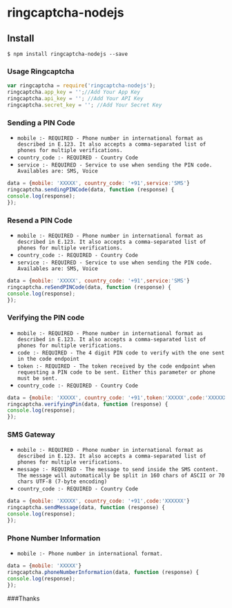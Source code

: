 # ringcaptcha-nodejs

## Install

```
$ npm install ringcaptcha-nodejs --save 
```

### Usage Ringcaptcha
```js
var ringcaptcha = require('ringcaptcha-nodejs');
ringcaptcha.app_key = '';//Add Your App Key
ringcaptcha.api_key = ''; //Add Your API Key
ringcaptcha.secret_key = ''; //Add Your Secret Key
```

### Sending a PIN Code 
- `mobile :- REQUIRED - Phone number in international format as described in E.123. It also accepts a comma-separated list of phones for multiple verifications.`
- `country_code :- REQUIRED - Country Code`
- `service :- REQUIRED - Service to use when sending the PIN code. Availables are: SMS, Voice`

```js
data = {mobile: 'XXXXX', country_code: '+91',service:'SMS'}
ringcaptcha.sendingPINCode(data, function (response) {
console.log(response);
});
```


### Resend a PIN Code 
- `mobile :- REQUIRED - Phone number in international format as described in E.123. It also accepts a comma-separated list of phones for multiple verifications.`
- `country_code :- REQUIRED - Country Code`
- `service :- REQUIRED - Service to use when sending the PIN code. Availables are: SMS, Voice`

```js
data = {mobile: 'XXXXX', country_code: '+91',service:'SMS'}
ringcaptcha.reSendPINCode(data, function (response) {
console.log(response);
});
```


### Verifying the PIN code 
- `mobile :- REQUIRED - Phone number in international format as described in E.123. It also accepts a comma-separated list of phones for multiple verifications.`
- `code :- REQUIRED - The 4 digit PIN code to verify with the one sent in the code endpoint`
- `token :- REQUIRED - The token received by the code endpoint when requesting a PIN code to be sent. Either this parameter or phone must be sent.`
- `country_code :- REQUIRED - Country Code`
```js
data = {mobile: 'XXXXX', country_code: '+91',token:'XXXXX',code:'XXXXXX'}
ringcaptcha.verifyingPin(data, function (response) {
console.log(response);
});
```

### SMS Gateway 
- `mobile :- REQUIRED - Phone number in international format as described in E.123. It also accepts a comma-separated list of phones for multiple verifications.`
- `message :- REQUIRED - The message to send inside the SMS content. The message will automatically be split in 160 chars of ASCII or 70 chars UTF-8 (7-byte encoding)`
- `country_code :- REQUIRED - Country Code`
```js
data = {mobile: 'XXXXX', country_code: '+91',code:'XXXXXX'}
ringcaptcha.sendMessage(data, function (response) {
console.log(response);
});
```

### Phone Number Information
- `mobile :- Phone number in international format.`
```js
data = {mobile: 'XXXXX'}
ringcaptcha.phoneNumberInformation(data, function (response) {
console.log(response);
});
```



###Thanks
